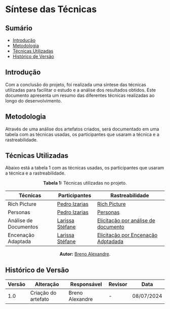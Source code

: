 # Síntese das Técnicas


## Sumário

- [Introdução](#Introdução)
- [Metodologia](#Metodologia)
- [Técnicas Utilizadas](#Técnicas-Utilizadas)
- [Histórico de Versão](#Histórico-de-Versão)


## Introdução

Com a conclusão do projeto, foi realizada uma síntese das técnicas utilizadas para facilitar o estudo e a análise dos resultados obtidos. Este documento apresenta um resumo das diferentes técnicas realizadas ao longo do desenvolvimento.


## Metodologia

Através de uma análise dos artefatos criados, será documentado em uma tabela com as técnicas usadas, os participantes que usaram a técnica e a rastreabilidade.


## Técnicas Utilizadas

Abaixo está a tabela 1 com as técnicas usadas, os participantes que usaram a técnica e a rastreabilidade.

<center>

<b>Tabela 1:</b> Técnicas utilizadas no projeto.

| Técnicas | Participantes | Rastreabilidade |
| - | - | - |
| Rich Picture | [Pedro Izarias](https://github.com/Izarias) | [Rich Picture](/planejamento/rich_picture) |
| Personas | [Pedro Izarias](https://github.com/Izarias) | [Personas](/Elicitacao/Personas/TodasPersonas) |
| Análise de Documentos | [Larissa Stéfane](https://github.com/SkywalkerSupreme) | [Elicitação por análise de documento](/Elicitacao/TecnicasElicitacao/Execucao/AnaliseDocumentos) |
| Encenação Adaptada | [Larissa Stéfane](https://github.com/SkywalkerSupreme) | [Elicitação por Encenação Adptadada](/Elicitacao/TecnicasElicitacao/Execucao/EncenacaoAdaptada) |

<b>Autor:</b> <a href="https://github.com/brenoalexandre0/">Breno Alexandre</a>.

</center>


## Histórico de Versão

| Versão | Alteração | Responsável | Revisor | Data |
| - | - | - | - | - |
| 1.0 | Criação do artefato | Breno Alexandre | - | 08/07/2024 |
